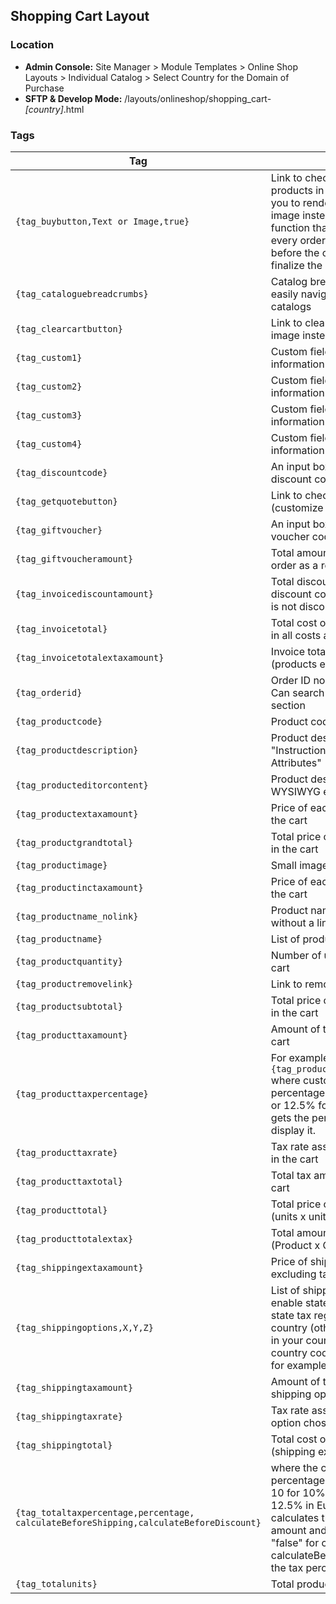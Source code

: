 ## Shopping Cart Layout

### Location
* **Admin Console:** Site Manager > Module Templates > Online Shop Layouts > Individual Catalog > Select Country for the Domain of Purchase
* **SFTP & Develop Mode:** /layouts/onlineshop/shopping_cart-*[country]*.html
### Tags

Tag | Description
-------------- | -------------
`{tag_buybutton,Text or Image,true}` | Link to check out and purchase products in cart (Text or Image allow you to render your own text or to use image instead). True is validation function that checks to make sure that every order has a valid shipping charge before the customer is able to pay and finalize the order.
`{tag_cataloguebreadcrumbs}` | Catalog breadcrumbs help customers easily navigate between related catalogs
`{tag_clearcartbutton}` | Link to clear the cart (customize to use image instead)
`{tag_custom1}` | Custom field #1. Use to display any information about a product
`{tag_custom2}` | Custom field #2. Use to display any information about a product
`{tag_custom3}` | Custom field #3. Use to display any information about a product
`{tag_custom4}` | Custom field #4. Use to display any information about a product
`{tag_discountcode}` | An input box for customers to enter discount code in
`{tag_getquotebutton}` | Link to check out and request a quote (customize to use image instead)
`{tag_giftvoucher}` | An input box for customer to enter gift voucher code in
`{tag_giftvoucheramount}` | Total amount of credit applied to this order as a result of a gift voucher
`{tag_invoicediscountamount}` | Total discount amount based on the discount code entered (shipping price is not discounted)
`{tag_invoicetotal}` | Total cost of the current cart (factoring in all costs and discounts)
`{tag_invoicetotalextaxamount}` | Invoice total amount excluding tax (products ex tax + shipping ex tax)
`{tag_orderid}` | Order ID normally assigned to quotes. Can search on this value via Customer section
`{tag_productcode}` | Product code of the product in the cart
`{tag_productdescription}` | Product description captured from the "Instructions" box or "Product Attributes"
`{tag_producteditorcontent}` | Product description as it appears in the WYSIWYG editor
`{tag_productextaxamount}` | Price of each product excluding tax in the cart
`{tag_productgrandtotal}` | Total price of all products including tax in the cart
`{tag_productimage}` | Small image of the product
`{tag_productinctaxamount}` | Price of each product including tax in the cart
`{tag_productname_nolink}` | Product name already in the cart without a link back to the product
`{tag_productname}` | List of product names in the cart
`{tag_productquantity}` | Number of units of each product in the cart
`{tag_productremovelink}` | Link to remove product from the cart
`{tag_productsubtotal}` | Total price of all products excluding tax in the cart
`{tag_producttaxamount}` | Amount of tax for each product in the cart
`{tag_producttaxpercentage}` | For example, `{tag_producttaxpercentage,percentage}` where customer can supply the percentage in the tag, like 10% for OZ or 12.5% for Europe and the system gets the percentage of the amount and display it.
`{tag_producttaxrate}` | Tax rate associated with each product in the cart
`{tag_producttaxtotal}` | Total tax amount for all products in the cart
`{tag_producttotal}` | Total price of each product in the cart (units x unit price inc tax)
`{tag_producttotalextax}` | Total amount for product excluding tax (Product x Quantity)
`{tag_shippingextaxamount}` | Price of shipping option chosen excluding tax
`{tag_shippingoptions,X,Y,Z}` | List of shipping options. Set X to true to enable state tax. Set Y to true to enable state tax regardless of customer country (otherwise only for customers in your country). Set Z to 2-letter country code to limit shipping country; for example, US for United States.
`{tag_shippingtaxamount}` | Amount of tax associated with the shipping option chosen
`{tag_shippingtaxrate}` | Tax rate associated with the shipping option chosen
`{tag_shippingtotal}` | Total cost of the shipping option chosen (shipping ex tax + shipping tax)
`{tag_totaltaxpercentage,percentage, calculateBeforeShipping,calculateBeforeDiscount}` | where the customer can supply the tax percentage as a tag parameter, such as 10 for 10% in Australia or 12.5 for 12.5% in Europe. The system calculates the percentage of the amount and display it. Enter "true" or "false" for calculateBeforeShipping and calculateBeforeDiscount to set when the tax percentage is calculated.
`{tag_totalunits}` | Total product units in the cart
